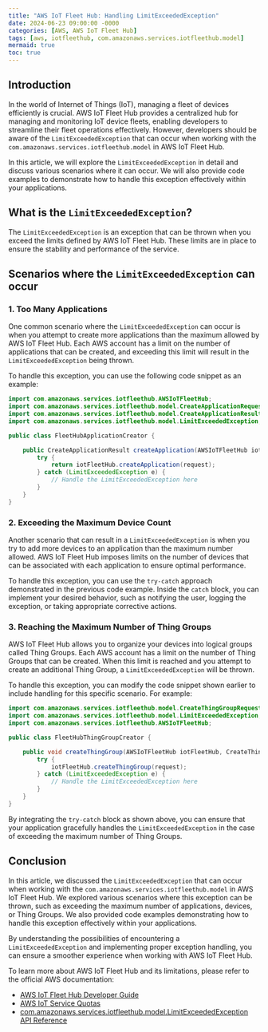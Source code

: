 ```yaml
---
title: "AWS IoT Fleet Hub: Handling LimitExceededException"
date: 2024-06-23 09:00:00 -0000
categories: [AWS, AWS IoT Fleet Hub]
tags: [aws, iotfleethub, com.amazonaws.services.iotfleethub.model]
mermaid: true
toc: true
---
```



## Introduction

In the world of Internet of Things (IoT), managing a fleet of devices efficiently is crucial. AWS IoT Fleet Hub provides a centralized hub for managing and monitoring IoT device fleets, enabling developers to streamline their fleet operations effectively. However, developers should be aware of the `LimitExceededException` that can occur when working with the `com.amazonaws.services.iotfleethub.model` in AWS IoT Fleet Hub.

In this article, we will explore the `LimitExceededException` in detail and discuss various scenarios where it can occur. We will also provide code examples to demonstrate how to handle this exception effectively within your applications.

## What is the `LimitExceededException`?

The `LimitExceededException` is an exception that can be thrown when you exceed the limits defined by AWS IoT Fleet Hub. These limits are in place to ensure the stability and performance of the service.

## Scenarios where the `LimitExceededException` can occur

### 1. Too Many Applications

One common scenario where the `LimitExceededException` can occur is when you attempt to create more applications than the maximum allowed by AWS IoT Fleet Hub. Each AWS account has a limit on the number of applications that can be created, and exceeding this limit will result in the `LimitExceededException` being thrown.

To handle this exception, you can use the following code snippet as an example:

```java
import com.amazonaws.services.iotfleethub.AWSIoTFleetHub;
import com.amazonaws.services.iotfleethub.model.CreateApplicationRequest;
import com.amazonaws.services.iotfleethub.model.CreateApplicationResult;
import com.amazonaws.services.iotfleethub.model.LimitExceededException;

public class FleetHubApplicationCreator {

    public CreateApplicationResult createApplication(AWSIoTFleetHub iotFleetHub, CreateApplicationRequest request) {
        try {
            return iotFleetHub.createApplication(request);
        } catch (LimitExceededException e) {
            // Handle the LimitExceededException here
        }
    }
}
```

### 2. Exceeding the Maximum Device Count

Another scenario that can result in a `LimitExceededException` is when you try to add more devices to an application than the maximum number allowed. AWS IoT Fleet Hub imposes limits on the number of devices that can be associated with each application to ensure optimal performance.

To handle this exception, you can use the `try-catch` approach demonstrated in the previous code example. Inside the `catch` block, you can implement your desired behavior, such as notifying the user, logging the exception, or taking appropriate corrective actions.

### 3. Reaching the Maximum Number of Thing Groups

AWS IoT Fleet Hub allows you to organize your devices into logical groups called Thing Groups. Each AWS account has a limit on the number of Thing Groups that can be created. When this limit is reached and you attempt to create an additional Thing Group, a `LimitExceededException` will be thrown.

To handle this exception, you can modify the code snippet shown earlier to include handling for this specific scenario. For example:

```java
import com.amazonaws.services.iotfleethub.model.CreateThingGroupRequest;
import com.amazonaws.services.iotfleethub.model.LimitExceededException;
import com.amazonaws.services.iotfleethub.AWSIoTFleetHub;

public class FleetHubThingGroupCreator {

    public void createThingGroup(AWSIoTFleetHub iotFleetHub, CreateThingGroupRequest request) {
        try {
            iotFleetHub.createThingGroup(request);
        } catch (LimitExceededException e) {
            // Handle the LimitExceededException here
        }
    }
}
```

By integrating the `try-catch` block as shown above, you can ensure that your application gracefully handles the `LimitExceededException` in the case of exceeding the maximum number of Thing Groups.

## Conclusion

In this article, we discussed the `LimitExceededException` that can occur when working with the `com.amazonaws.services.iotfleethub.model` in AWS IoT Fleet Hub. We explored various scenarios where this exception can be thrown, such as exceeding the maximum number of applications, devices, or Thing Groups. We also provided code examples demonstrating how to handle this exception effectively within your applications.

By understanding the possibilities of encountering a `LimitExceededException` and implementing proper exception handling, you can ensure a smoother experience when working with AWS IoT Fleet Hub.

To learn more about AWS IoT Fleet Hub and its limitations, please refer to the official AWS documentation:

- [AWS IoT Fleet Hub Developer Guide](https://docs.aws.amazon.com/iot/latest/developerguide/iot-fleethub.html)
- [AWS IoT Service Quotas](https://docs.aws.amazon.com/general/latest/gr/iot-core.html#limits_iot)
- [com.amazonaws.services.iotfleethub.model.LimitExceededException API Reference](https://docs.aws.amazon.com/AWSJavaSDK/latest/javadoc/com/amazonaws/services/iotfleethub/model/LimitExceededException.html)